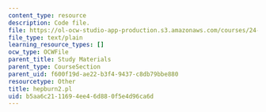 ```yaml
---
content_type: resource
description: Code file.
file: https://ol-ocw-studio-app-production.s3.amazonaws.com/courses/24-964-topics-in-phonology-fall-2004/b5aa6c2111694ee46d880f5e4d96ca6d_hepburn2.pl
file_type: text/plain
learning_resource_types: []
ocw_type: OCWFile
parent_title: Study Materials
parent_type: CourseSection
parent_uid: f600f19d-ae22-b3f4-9437-c8db79bbe880
resourcetype: Other
title: hepburn2.pl
uid: b5aa6c21-1169-4ee4-6d88-0f5e4d96ca6d
---
```

